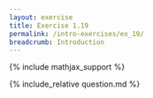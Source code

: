 ```yaml
---
layout: exercise
title: Exercise 1.19
permalink: /intro-exercises/ex_19/
breadcrumb: Introduction
---
```


{% include mathjax_support %}

<div><i class="arrow-up loader" data-chapter="intro-exercises" data-exercise="ex_19" data-rating="0"></i></div>
{% include_relative question.md %}
